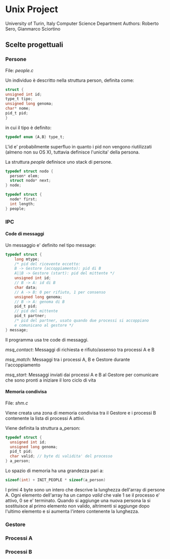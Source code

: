 # Unix Project
University of Turin, Italy
Computer Science Department
Authors: Roberto Sero, Gianmarco Sciortino

## Scelte progettuali

### Persone

File: *people.c*

Un individuo è descritto nella struttura person, definita come:

```c
struct {
unsigned int id;
type_t tipo;
unsigned long genoma;
char* nome;
pid_t pid;
}
```

in cui il tipo è definito:
```c
typedef enum {A,B} type_t;
```

L'id e' probabilmente superfluo in quanto i pid non vengono riutilizzati (almeno non su OS X), tuttavia definisce l'unicita' della persona.

La struttura *people* definisce uno stack di persone.

```c
typedef struct nodo {
  person* elem;
  struct nodo* next;
} node;

typedef struct {
  node* first;
  int length;
} people;
```

### IPC
#### Code di messaggi
Un messaggio e' definito nel tipo message:
```c
typedef struct {
    long mtype;
    /* pid del ricevente eccetto:
    B -> Gestore (accoppiamento): pid di B
    A||B -> Gestore (start): pid del mittente */
    unsigned int id;
    // B -> A: id di B
    char data;
    // A -> B: 0 per rifiuto, 1 per consenso
    unsigned long genoma;
    // B -> A: genoma di B
    pid_t pid;
    // pid del mittente
    pid_t partner;
    /* pid del partner, usato quando due processi si accoppiano
    e comunicano al gestore */
} message;
```

Il programma usa tre code di messaggi.

*msq_contact*: Messaggi di richiesta e rifiuto/assenso tra processi A e B

*msq_match*: Messaggi tra i processi A, B e Gestore durante l'accoppiamento

*msq_start*: Messaggi inviati dai processi A e B al Gestore per comunicare che sono pronti a iniziare il loro ciclo di vita

#### Memoria condivisa

File: *shm.c*

Viene creata una zona di memoria condivisa tra il Gestore e i processi B contenente la lista di processi A attivi.

Viene definita la struttura a_person:
```c
typedef struct {
  unsigned int id;
  unsigned long genoma;
  pid_t pid;
  char valid; // byte di validita' del processo
} a_person;
```
Lo spazio di memoria ha una grandezza pari a:
```c
sizeof(int) + INIT_PEOPLE * sizeof(a_person)
```
I primi 4 byte sono un intero che descrive la lunghezza dell'array di persone A. Ogni elemento dell'array ha un campo *valid* che vale 1 se il processo e' attivo, 0 se e' terminato. Quando si aggiunge una nuova persona la si sostituisce al primo elemento non valido, altrimenti si aggiunge dopo l'ultimo elemento e si aumenta l'intero contenente la lunghezza.


### Gestore

### Processi A

### Processi B
